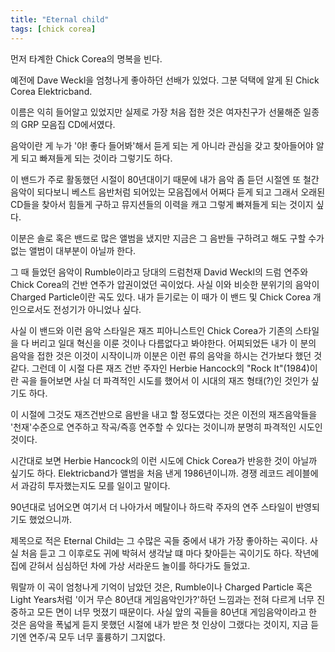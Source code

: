 ```yaml
---
title: "Eternal child"
tags: [chick corea]
---
```


먼저 타계한 Chick Corea의 명복을 빈다.

예전에 Dave Weckl을 엄청나게 좋아하던 선배가 있었다. 그분 덕택에 알게 된 Chick Corea Elektricband.

이름은 익히 들어알고 있었지만 실제로 가장 처음 접한 것은 여자친구가 선물해준 일종의 GRP 모음집 CD에서였다. 

음악이란 게 누가 '야! 좋다 들어봐'해서 듣게 되는 게 아니라 관심을 갖고 찾아들어야 알게 되고 빠져들게 되는 것이라 그렇기도 하다. 

이 밴드가 주로 활동했던 시절이 80년대이기 때문에 내가 음악 좀 듣던 시절엔 또 철간 음악이 되다보니 베스트 음반처럼 되어있는 모음집에서 어쩌다 듣게 되고 그래서 오래된 CD들을 찾아서 힘들게 구하고 뮤지션들의 이력을 캐고 그렇게 빠져들게 되는 것이지 싶다. 

이분은 솔로 혹은 밴드로 많은 앨범을 냈지만 지금은 그 음반들 구하려고 해도 구할 수가 없는 앨범이 대부분이 아닐까 한다. 

그 때 들었던 음악이 Rumble이라고 당대의 드럼천재 David Weckl의 드럼 연주와 Chick Corea의 건반 연주가 압권이었던 곡이었다. 사실 이와 비슷한 분위기의 음악이 Charged Particle이란 곡도 있다. 내가 듣기로는 이 때가 이 밴드 및 Chick Corea 개인으로서도 전성기가 아니었나 싶다.

사실 이 밴드와 이런 음악 스타일은 재즈 피아니스트인 Chick Corea가 기존의 스타일을 다 버리고 일대 혁신을 이룬 것이나 다름없다고 봐야한다. 어찌되었든 내가 이 분의 음악을 접한 것은 이것이 시작이니까 이분은 이런 류의 음악을 하시는 건가보다 했던 것 같다. 그런데 이 시절 다른 재즈 건반 주자인 Herbie Hancock의 "Rock It"(1984)이란 곡을 들어보면 사실 더 파격적인 시도를 했어서 이 시대의 재즈 형태(?)인 것인가 싶기도 하다. 

이 시절에 그것도 재즈건반으로 음반을 내고 할 정도였다는 것은 이전의 재즈음악들을 '천재'수준으로 연주하고 작곡/즉흥 연주할 수 있다는 것이니까 분명히 파격적인 시도인 것이다.

시간대로 보면 Herbie Hancock의 이런 시도에 Chick Corea가 반응한 것이 아닐까 싶기도 하다. Elektricband가 앨범을 처음 낸게 1986년이니까. 경쟁 레코드 레이블에서 과감히 투자했는지도 모를 일이고 말이다. 

90년대로 넘어오면 여기서 더 나아가서 메탈이나 하드락 주자의 연주 스타일이 반영되기도 했었으니까. 

제목으로 적은 Eternal Child는 그 수많은 곡들 중에서 내가 가장 좋아하는 곡이다. 사실 처음 듣고 그 이후로도 귀에 박혀서 생각날 떄 마다 찾아듣는 곡이기도 하다. 작년에 집에 갇혀서 심심하던 차에 가상 서라운드 놀이를 하다가도 들었고.

뭐랄까 이 곡이 엄청나게 기억이 남았던 것은, Rumble이나 Charged Particle 혹은 Light Years처럼 '이거 무슨 80년대 게임음악인가?'하던 느낌과는 전혀 다르게 너무 진중하고 모든 면이 너무 멋졌기 때문이다. 사실 앞의 곡들을 80년대 게임음악이라고 한 것은 음악을 폭넓게 듣지 못했던 시절에 내가 받은 첫 인상이 그랬다는 것이지, 지금 듣기엔 연주/곡 모두 너무 훌륭하기 그지없다. 

